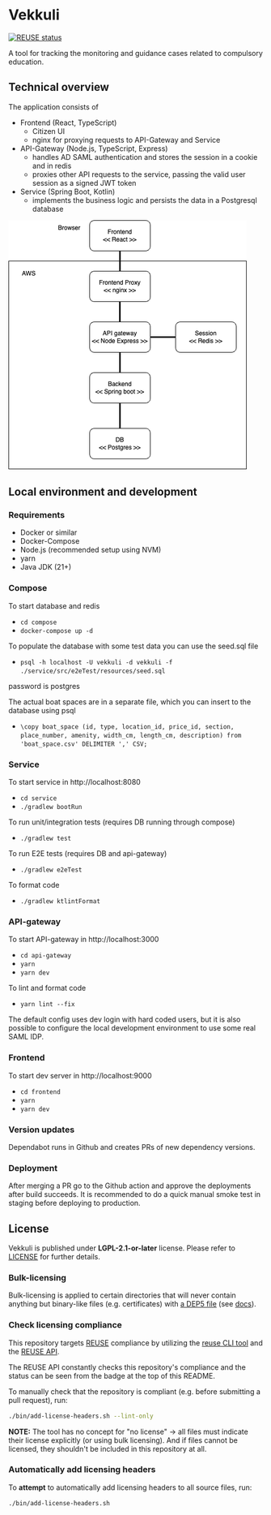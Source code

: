# Vekkuli

[![REUSE status](https://api.reuse.software/badge/github.com/espoon-voltti/vekkuli)](https://api.reuse.software/info/github.com/espoon-voltti/vekkuli)

A tool for tracking the monitoring and guidance cases related to compulsory education.

## Technical overview

The application consists of
- Frontend (React, TypeScript)
  - Citizen UI
  - nginx for proxying requests to API-Gateway and Service
- API-Gateway (Node.js, TypeScript, Express)
  - handles AD SAML authentication and stores the session in a cookie and in redis
  - proxies other API requests to the service, passing the valid user session as a signed JWT token
- Service (Spring Boot, Kotlin)
  - implements the business logic and persists the data in a Postgresql database

![Entiry diagram](./docs/vekkuli_entity.png)


## Local environment and development

### Requirements

- Docker or similar
- Docker-Compose
- Node.js (recommended setup using NVM)
- yarn
- Java JDK (21+)

### Compose

To start database and redis
- `cd compose`
- `docker-compose up -d`

To populate the database with some test data you can use the seed.sql file
- `psql -h localhost -U vekkuli -d vekkuli -f ./service/src/e2eTest/resources/seed.sql`

password is postgres

The actual boat spaces are in a separate file, which you can insert to the database using psql
- `\copy boat_space (id, type, location_id, price_id, section, place_number, amenity, width_cm, length_cm, description) from 'boat_space.csv' DELIMITER ',' CSV;`

### Service

To start service in http://localhost:8080
- `cd service`
- `./gradlew bootRun`

To run unit/integration tests (requires DB running through compose)
- `./gradlew test`

To run E2E tests (requires DB and api-gateway)
- `./gradlew e2eTest`

To format code
- `./gradlew ktlintFormat`

### API-gateway

To start API-gateway in http://localhost:3000
- `cd api-gateway`
- `yarn`
- `yarn dev`

To lint and format code
- `yarn lint --fix`

The default config uses dev login with hard coded users, but it is also possible to configure the local development environment to use some real SAML IDP.

### Frontend

To start dev server in http://localhost:9000
- `cd frontend`
- `yarn`
- `yarn dev`

### Version updates

Dependabot runs in Github and creates PRs of new dependency versions.

### Deployment

After merging a PR go to the Github action and approve the deployments after build succeeds. It is recommended to do a quick manual smoke test in staging before deploying to production.

## License

Vekkuli is published under **LGPL-2.1-or-later** license. Please refer to
[LICENSE](LICENSE) for further details.

### Bulk-licensing

Bulk-licensing is applied to certain directories that will never contain
anything but binary-like files (e.g. certificates) with
[a DEP5 file](./.reuse/dep5) (see
[docs](https://reuse.software/faq/#bulk-license)).

### Check licensing compliance

This repository targets [REUSE](https://reuse.software/) compliance by utilizing
the [reuse CLI tool](https://git.fsfe.org/reuse/tool) and the
[REUSE API](https://api.reuse.software/).

The REUSE API constantly checks this repository's compliance and the status
can be seen from the badge at the top of this README.

To manually check that the repository is compliant (e.g. before submitting a pull
request), run:

```sh
./bin/add-license-headers.sh --lint-only
```

**NOTE:** The tool has no concept for "no license" -> all files must indicate
their license explicitly (or using bulk licensing). And if files cannot be
licensed, they shouldn't be included in this repository at all.

### Automatically add licensing headers

To **attempt** to automatically add licensing headers to all source files, run:

```sh
./bin/add-license-headers.sh
```

